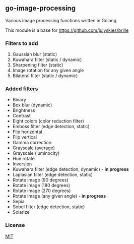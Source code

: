 ## go-image-processing

Various image processing functions written in Golang

This module is a base for https://github.com/julyskies/brille

### Filters to add

1. Gaussian blur (static)
2. Kuwahara filter (static / dynamic)
3. Sharpening filter (static)
4. Image rotation for any given angle
5. Bilateral filter (static / dynamic)

### Added filters

- Binary
- Box blur (dynamic)
- Brightness
- Contrast
- Eight colors (color reduction filter)
- Emboss filter (edge detection, static)
- Flip horizontal
- Flip vertical
- Gamma correction
- Grayscale (average)
- Grayscale (luminocity)
- Hue rotate
- Inversion
- Kuwahara filter (edge detection, dynamic) - **in progress**
- Laplasian filter (edge detection, static)
- Rotate image (90 degrees)
- Rotate image (180 degrees)
- Rotate image (270 degrees)
- Rotate image (any given angle) - **in progress**
- Sepia
- Sobel filter (edge detection, static)
- Solarize

### License

[MIT](./LICENSE.md)
